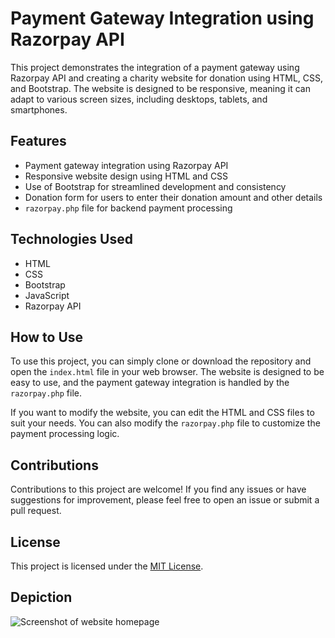 # Payment Gateway Integration using Razorpay API

This project demonstrates the integration of a payment gateway using Razorpay API and creating a charity website for donation using HTML, CSS, and Bootstrap. The website is designed to be responsive, meaning it can adapt to various screen sizes, including desktops, tablets, and smartphones.

## Features

- Payment gateway integration using Razorpay API
- Responsive website design using HTML and CSS
- Use of Bootstrap for streamlined development and consistency
- Donation form for users to enter their donation amount and other details
- `razorpay.php` file for backend payment processing

## Technologies Used

- HTML
- CSS
- Bootstrap
- JavaScript
- Razorpay API

## How to Use

To use this project, you can simply clone or download the repository and open the `index.html` file in your web browser. The website is designed to be easy to use, and the payment gateway integration is handled by the `razorpay.php` file.

If you want to modify the website, you can edit the HTML and CSS files to suit your needs. You can also modify the `razorpay.php` file to customize the payment processing logic.

## Contributions

Contributions to this project are welcome! If you find any issues or have suggestions for improvement, please feel free to open an issue or submit a pull request.

## License

This project is licensed under the [MIT License](https://github.com/<username>/<repository>/blob/main/LICENSE).

## Depiction
![Screenshot of website homepage](https://drive.google.com/uc?export=view&id=1iQWkTjqFW__dY4Ql5x-UCGlpWnUkhQt2)


